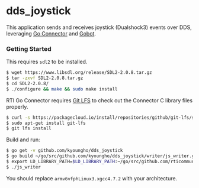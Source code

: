 # dds_joystick
This application sends and receives joystick (Dualshock3) events over DDS, leveraging [Go Connector](https://github.com/rticommunity/rticonnextdds-connector-go) and [Gobot](https://github.com/hybridgroup/gobot). 

### Getting Started
This requires `sdl2` to be installed. 
```bash
$ wget https://www.libsdl.org/release/SDL2-2.0.8.tar.gz
$ tar -zxvf SDL2-2.0.8.tar.gz
$ cd SDL2-2.0.8/
$ ./configure && make && sudo make install
```

RTI Go Connector requires [Git LFS](https://github.com/git-lfs/git-lfs/wiki/Installation) to check out the Connector C library files properly. 
```bash
$ curl -s https://packagecloud.io/install/repositories/github/git-lfs/script.deb.sh | sudo bash
$ sudo apt-get install git-lfs
$ git lfs install
```

Build and run:
```bash
$ go get -v github.com/kyoungho/dds_joystick
$ go build ~/go/src/github.com/kyoungho/dds_joystick/writer/js_writer.go
$ export LD_LIBRARY_PATH=$LD_LIBRARY_PATH:~/go/src/github.com/rticommunity/rticonnextdds-connector-go/rticonnextdds-connector/lib/armv6vfphLinux3.xgcc4.7.2
$ ./js_writer
```

You should replace `armv6vfphLinux3.xgcc4.7.2` with your architecture. 

